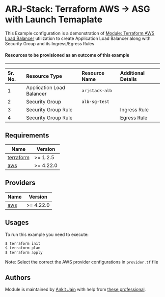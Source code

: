 # ARJ-Stack: Terraform AWS -> ASG with Launch Temaplate

This Example configuration is a demonstration of [Module: Terraform AWS Load Balancer](https://github.com/arjstack/terraform-aws-load-balancer) utilization to create Application Load Balancer along with Security Group and its Ingress/Egress Rules

#### Resources to be provisioned as an outcome of this example
---

| Sr. No. | Resource Type | Resource Name | Additional Details |
|:------|:------|:------|:------|
| 1 | Application Load Balancer | `arjstack-alb` |  |
| 2 | Security Group | `alb-sg-test` |  |
| 3 | Security Group Rule |  | Ingress Rule |
| 4 | Security Group Rule |  | Egress Rule |

## Requirements

| Name | Version |
|------|---------|
| <a name="requirement_terraform"></a> [terraform](#requirement\_terraform) | >= 1.2.5 |
| <a name="requirement_aws"></a> [aws](#requirement\_aws) | >= 4.22.0 |

## Providers

| Name | Version |
|------|---------|
| <a name="provider_aws"></a> [aws](#provider\_aws) | >= 4.22.0 |

## Usages

To run this example you need to execute:

```bash
$ terraform init
$ terraform plan
$ terraform apply
```

Note: Select the correct the AWS provider configurations in `provider.tf` file

## Authors

Module is maintained by [Ankit Jain](https://github.com/ankit-jn) with help from [these professional](https://github.com/arjstack/terraform-aws-vpc/graphs/contributors).
